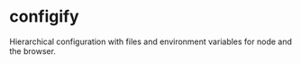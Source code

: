 # configify
Hierarchical configuration with files and environment variables for node and the browser.
